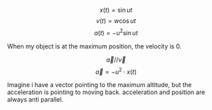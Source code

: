 $$x(t)=\sin ut$$
$$v(t)=w \cos ut$$
$$a(t)=-u^2\sin ut$$

When my object is at the maximum position, the velocity is 0.

$$\vec{a} // \vec{v}$$
$$\vec{a}=-u^2\cdot x(t)$$

Imagine i have a vector pointing to the maximum altitude, but the acceleration is pointing to moving back. acceleration and position are always anti parallel.